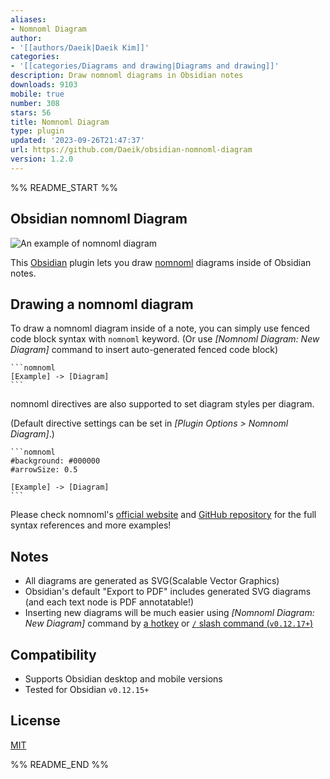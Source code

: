 ```yaml
---
aliases:
- Nomnoml Diagram
author:
- '[[authors/Daeik|Daeik Kim]]'
categories:
- '[[categories/Diagrams and drawing|Diagrams and drawing]]'
description: Draw nomnoml diagrams in Obsidian notes
downloads: 9103
mobile: true
number: 308
stars: 56
title: Nomnoml Diagram
type: plugin
updated: '2023-09-26T21:47:37'
url: https://github.com/Daeik/obsidian-nomnoml-diagram
version: 1.2.0
---
```


%% README_START %%

## Obsidian nomnoml Diagram

![An example of nomnoml diagram](https://raw.githubusercontent.com/Daeik/obsidian-nomnoml-diagram/main/images/nomnoml-diagram-example.gif)

This [Obsidian](https://obsidian.md/) plugin lets you draw [nomnoml](https://www.nomnoml.com/) diagrams inside of Obsidian notes.


## Drawing a nomnoml diagram

To draw a nomnoml diagram inside of a note, you can simply use fenced code block syntax with `nomnoml` keyword. (Or use *[Nomnoml Diagram: New Diagram]* command to insert auto-generated fenced code block)

    ```nomnoml
    [Example] -> [Diagram]
    ```

nomnoml directives are also supported to set diagram styles per diagram.

(Default directive settings can be set in *[Plugin Options > Nomnoml Diagram]*.)


    ```nomnoml
    #background: #000000
    #arrowSize: 0.5

    [Example] -> [Diagram]
    ```

Please check nomnoml's [official website](https://www.nomnoml.com/) and [GitHub repository](https://github.com/skanaar/nomnoml) for the full syntax references and more examples!


## Notes

- All diagrams are generated as SVG(Scalable Vector Graphics)
- Obsidian's default "Export to PDF" includes generated SVG diagrams (and each text node is PDF annotatable!)
- Inserting new diagrams will be much easier using *[Nomnoml Diagram: New Diagram]* command by [a hotkey](https://help.obsidian.md/How+to/Use+hotkeys) or [`/` slash command (`v0.12.17+`)](https://forum.obsidian.md/t/obsidian-release-v0-12-17/25270)


## Compatibility

- Supports Obsidian desktop and mobile versions
- Tested for Obsidian `v0.12.15+`


## License

[MIT](./LICENSE)


%% README_END %%